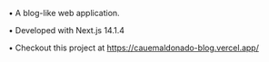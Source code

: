 • A blog-like web application.


• Developed with Next.js 14.1.4


• Checkout this project at https://cauemaldonado-blog.vercel.app/
